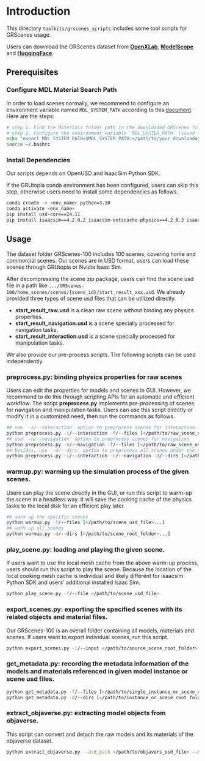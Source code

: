 # Introduction

This directory `toolkits/grscenes_scripts` includes some tool scripts for GRScenes usage.

Users can download the GRScenes dataset from [**OpenXLab**](https://openxlab.org.cn/datasets/OpenRobotLab/GRScenes), [**ModelScope**](https://www.modelscope.cn/datasets/Shanghai_AI_Laboratory/GRScenes/summary) and [**HuggingFace**](https://huggingface.co/datasets/OpenRobotLab/GRScenes).

## Prerequisites

### Configure MDL Material Search Path

In order to load scenes normally, we recommend to configure an environment variable named `MDL_SYSTEM_PATH` according to this [document](https://docs.omniverse.nvidia.com/materials-and-rendering/latest/mdl_search_path.html). Here are the steps:

```bash
# step 1. Find the Materials folder path in the downloaded GRScenes folder, such as `GRScenes-100/home_scenes/Materials`
# step 2. Configure the environment variable `MDL_SYSTEM_PATH` (saved to `~/.bashrc` is recommended).
echo 'export MDL_SYSTEM_PATH=$MDL_SYSTEM_PATH:</path/to/your_downloaded_materials_folder>' >> ~/.bashrc
source ~/.bashrc
```

### Install Dependencies

Our scripts depends on OpenUSD and IsaacSim Python SDK.

If the GRUtopia conda environment has been configured, users can skip this step, otherwise users need to install some dependencies as follows.

```bash
conda create -n <env_name> python=3.10
conda activate <env_name>
pip install usd-core==24.11
pip install isaacsim==4.2.0.2 isaacsim-extscache-physics==4.2.0.2 isaacsim-extscache-kit==4.2.0.2 isaacsim-extscache-kit-sdk==4.2.0.2 --extra-index-url https://pypi.nvidia.com
```

## Usage

The dataset folder GRScenes-100 includes 100 scenes, covering home and commercial scenes. Our scenes are in USD format, users can load these scenes through GRUtopia or Nvidia Isaac Sim.

After decompressing the scene zip package, users can find the scene usd file in a path like `.../GRScenes-100/home_scenes/scenes/{scene_id}/start_result_xxx.usd`. We already provided three types of scene usd files that can be utilized directly.

- **start_result_raw.usd** is a clean raw scene without binding any physics properties.
- **start_result_navigation.usd** is a scene specially processed for navigation tasks.
- **start_result_interaction.usd** is a scene specially processed for manipulation tasks.

We also provide our pre-process scripts. The following scripts can be used independently.

### **preprocess.py**: binding physics properties for raw scenes
Users can edit the properties for models and scenes in GUI. However, we recommend to do this through scripting APIs for an automatic and efficient workflow. The script **preprocess.py** implements pre-processing of scenes for navigation and manipulation tasks. Users can use this script directly or modify it in a customized need, then run the commands as follows.

```bash
## use `-i/--interaction` option to preprocess scenes for interaction.
python preprocess.py -i/--interaction -f/--files [</path/to/raw_scene_usd_file>...]
## use `-n/--navigation` option to preprocess scenes for navigation
python preprocess.py -n/--navigation -f/--files [</path/to/raw_scene_usd_file>...]
## besides, use `-d/--dirs` option to preprocess all scenes under the scenes folder such as `/home/$USER/home_scenes/scenes`
python preprocess.py -i/--interaction -n/--navigation -d/--dirs [</path/to/scene_root_folder>...]
```

### **warmup.py**: warming up the simulation process of the given scenes.
Users can play the scene directly in the GUI, or run this script to warm-up the scene in a headless way. It will save the cooking cache of the physics tasks to the local disk for an efficient play later.

```bash
## warm up the specific scenes
python warmup.py -f/--files [</path/to/scene_usd_file>...]
## warm up all scenes
python warmup.py -d/--dirs [</path/to/scene_root_folder>...]
```

### **play_scene.py**: loading and playing the given scene.
If users want to use the local mesh cache from the above warm-up process, users should run this script to play the scene. Because the location of the local cooking mesh cache is individual and likely different for isaacsim Python SDK and users' additional installed Isaac Sim.

```bash
python play_scene.py -f/--file </path/to/scene_usd_file>
```

### **export_scenes.py**: exporting the specified scenes with its related objects and material files.
Our GRScenes-100 is an overall folder containing all models, materials and scenes. If users want to export individual scenes, run this script.

```bash
python export_scenes.py -i/--input </path/to/source_scene_root_folder> -o/--output </path/to/target_scene_root_folder> -n/--names [<scene_id1>...]
```

### **get_metadata.py**: recording the metadata information of the models and materials referenced in given model instance or scene usd files.

```bash
python get_metadata.py -f/--files [</path/to/single_instance_or_scene_usd>...]
python get_metadata.py -d/--dirs [</path/to/instance_or_scene_root_folder>...]
```

### **extract_objaverse.py**: extracting model objects from objaverse.
This script can convert and detach the raw models and its materials of the objaverse dataset.
```bash
python extract_objaverse.py --usd_path </path/to/objavers_usd_file> --material_path </path/to/output_material_files_path>
```

